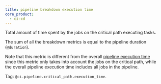 ```yaml
---
title: pipeline breakdown execution time
core_product:
  - ci-cd
---
```

Total amount of time spent by the jobs on the critical path executing tasks.

The sum of all the breakdown metrics is equal to the pipeline duration (`@duration`).

Note that this metric is different from the overall [pipeline execution time][1] since this metric only takes into account the jobs on the critical path, while the overall pipeline execution time includes all jobs in the pipeline.

Tag: `@ci.pipeline.critical_path.execution_time`.

[1]: /glossary/#pipeline-execution-time
